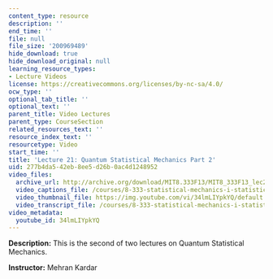 ```yaml
---
content_type: resource
description: ''
end_time: ''
file: null
file_size: '200969489'
hide_download: true
hide_download_original: null
learning_resource_types:
- Lecture Videos
license: https://creativecommons.org/licenses/by-nc-sa/4.0/
ocw_type: ''
optional_tab_title: ''
optional_text: ''
parent_title: Video Lectures
parent_type: CourseSection
related_resources_text: ''
resource_index_text: ''
resourcetype: Video
start_time: ''
title: 'Lecture 21: Quantum Statistical Mechanics Part 2'
uid: 277b4da5-42eb-8ee5-d26b-0ac4d1248952
video_files:
  archive_url: http://archive.org/download/MIT8.333F13/MIT8_333F13_lec21_300k.mp4
  video_captions_file: /courses/8-333-statistical-mechanics-i-statistical-mechanics-of-particles-fall-2013/10e9328ab4145ad69732b9960c83e95d_34lmLIYpkYQ.vtt
  video_thumbnail_file: https://img.youtube.com/vi/34lmLIYpkYQ/default.jpg
  video_transcript_file: /courses/8-333-statistical-mechanics-i-statistical-mechanics-of-particles-fall-2013/8d8391a5b4d128c30b35fd1a1527df88_34lmLIYpkYQ.pdf
video_metadata:
  youtube_id: 34lmLIYpkYQ
---
```


**Description:** This is the second of two lectures on Quantum Statistical Mechanics.

**Instructor:** Mehran Kardar

